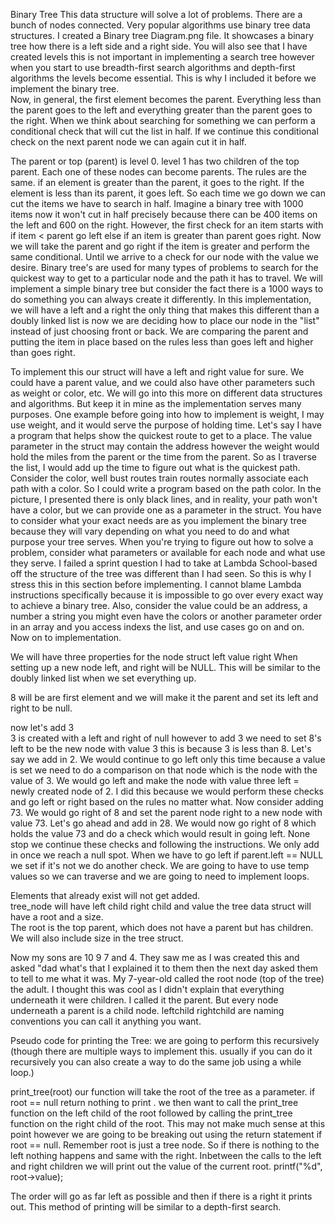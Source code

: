 Binary Tree 
This data structure will solve a lot of problems.  There are a bunch of nodes connected.   Very popular algorithms use binary tree data structures. 
I created a  Binary tree Diagram.png file.   It showcases a binary tree how there is a left side and a right side.  You will also see that I have created levels this is not important in implementing a search tree however when you start to use breadth-first search algorithms and depth-first algorithms the levels become essential. This is why I included it before we implement the binary tree.   
Now, in general, the first element becomes the parent.   Everything less than the parent goes to the left and everything greater than the parent goes to the right.  When we think about searching for something we can perform a conditional check that will cut the list in half.   If we continue this conditional check on the next parent node we can again cut it in half.  

The parent or top (parent)  is level 0.  level 1  has two children of the top parent. Each one of these nodes can become parents.   The rules are the same.  if an element is greater than the parent, it goes to the right.  If the element is less than its parent, it goes left. So each time we go down we can cut the items we have to search in half.    Imagine a binary tree with 1000 items now it won't cut in half precisely because there can be  400 items on the left and 600 on the right.  However, the first check for an item starts with if item <  parent go left else if an item is greater than parent goes right.    Now we will take the parent and go right if the item is greater and perform the same conditional. Until we arrive to a check for our node with the value we desire.  Binary tree's are used for many types of problems to search for the quickest way to get to a particular node and the path it has to travel.   We will implement a simple binary tree but consider the fact there is a 1000 ways to do something you can always create it differently.   In this implementation, we will have a left and a right the only thing that makes this different than a doubly linked list is now we are deciding how to place our node in the "list" instead of just choosing front or back.   We are comparing the parent and putting the item in place based on the rules less than goes left and higher than goes right. 

To implement this our struct will have a left and right value for sure. We could have a parent value, and we could also have other parameters such as weight or color, etc. We will go into this more on different data structures and algorithms.  But keep it in mine as the implementation serves many purposes.   One example before going into how to implement is weight,  I may use weight, and it would serve the purpose of holding time.  Let's say I have a program that helps show the quickest route to get to a place.  The value parameter in the struct may contain the address however the weight would hold the miles from the parent or the time from the parent. So as I traverse the list, I would add up the time to figure out what is the quickest path. Consider the color,  well bust routes train routes normally associate each path with a color.   So I could write a program based on the path color.   In the picture, I presented there is only black lines, and in reality, your path won't have a color, but we can provide one as a parameter in the struct.  You have to consider what your exact needs are as you implement the binary tree because they will vary depending on what you need to do and what purpose your tree serves. When you're trying to figure out how to solve a problem, consider what parameters or available for each node and what use they serve.  I failed a sprint question I had to take at Lambda School-based off the structure of the tree was different than I had seen.   So this is why I stress this in this section before implementing. I cannot blame Lambda instructions specifically because it is impossible to go over every exact way to achieve a binary tree.  Also, consider the value could be an address,  a number a string you might even have the colors or another parameter order in an array and you access indexs the list, and use cases go on and on.   Now on to implementation. 


We will have three properties for the node struct
left 
value 
right 
When setting up a new node left, and right will be NULL.  This will be similar to the doubly linked list when we set everything up. 

8  will be are first element and we will make it the parent and set its left and right to be null. 

now let's add 3  
3  is created with a left and right of null however to add 3  we need to set  8's left to be the new node with value 3 this is because 3 is less than 8.  Let's say we add in 2.    We would continue to go left only this time because a value is set we need to do a comparison on that node which is the node with the value of 3.    We would go left and make the node with value three left  = newly created node of 2.    I did this because we would perform these checks and go left or right based on the rules no matter what.   Now consider adding 73.   We would go right of 8 and set the parent node right to a new node with value 73.     Let's go ahead and add in  28.   We would now go right of 8  which holds the value 73  and do a check which would result in going left. None stop we continue these checks and following the instructions. We only add in once we reach a null spot.   When we have to go left if parent.left == NULL   we set if it's not we do another check.  We are going to have to use temp values so we can traverse and we are going to need to implement loops.   

Elements that already exist will not get added.  
tree_node  will have left child right child and value the tree data struct will have a root and a size.   
The root is the top parent, which does not have a parent but has children.  We will also include size in the tree struct. 

Now my sons are  10 9 7 and 4.  They saw me as I was created this and asked "dad what's that I explained it to them then the next day asked them to tell to me what it was.   My 7-year-old called the root node (top of the tree) the adult.   I thought this was cool as I didn't explain that everything underneath it were children. I called it the parent.  But every node underneath a parent is a child node.   leftchild rightchild are naming conventions you can call it anything you want. 



Pseudo code for printing the Tree: 
we are going to perform this recursively (though there are multiple ways to implement this. usually if you can do it recursively you can also create a way to do the same job using a while loop.)

print_tree(root)  our function will take the root of the tree as a parameter. 
if  root == null   return   nothing to print . 
we then want to call the print_tree function on the left child of the root followed by calling the print_tree function on the right child of the root.  This may not make much sense at this point however we are going to be breaking out using the return statement if root == null.  Remember root is just a tree node. So if there is nothing to the left nothing happens and same with the right. 
Inbetween the calls to the left and right children we will print out the value of the current root.   printf("%d",  root->value); 

The order will go as far left as possible and then if there is a right it prints out.  This method of printing will be similar to a depth-first search. 
